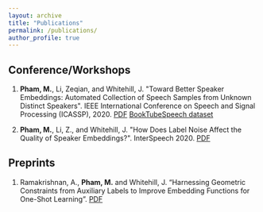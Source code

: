 ```yaml
---
layout: archive
title: "Publications"
permalink: /publications/
author_profile: true
---
```


<!-- {% if author.googlescholar %}
  You can also find my articles on <u><a href="{{author.googlescholar}}">my Google Scholar profile</a>.</u>
{% endif %}

{% include base_path %}

{% for post in site.publications reversed %}
  {% include archive-single.html %}
{% endfor %} -->

## Conference/Workshops

1. <b>Pham, M.</b>, Li, Zeqian, and Whitehill, J. "Toward Better Speaker Embeddings: Automated Collection of Speech Samples from Unknown Distinct Speakers". IEEE International Conference on Speech and Signal Processing (ICASSP), 2020. <a target="_blank" href="publications/ICASSP_pham_final.pdf">PDF</a> <a href="https://users.wpi.edu/~jrwhitehill/BookTubeSpeech/index.html">BookTubeSpeech dataset</a>

2. <b>Pham, M.</b>, Li, Z., and Whitehill, J. "How Does Label Noise Affect the Quality of Speaker Embeddings?". InterSpeech 2020. <a target="_blank" href="publications/INTERSPEECH_pham.pdf">PDF</a>

## Preprints
1. Ramakrishnan, A., <b>Pham, M.</b> and Whitehill, J. “Harnessing Geometric Constraints from Auxiliary
Labels to Improve Embedding Functions for One-Shot Learning”. <a target="_blank" href="https://arxiv.org/abs/2103.03862">PDF</a>
